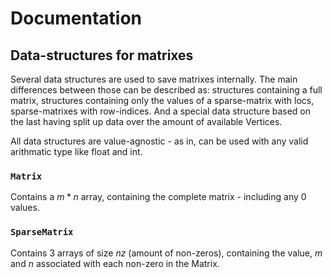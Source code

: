 # Documentation
## Data-structures for matrixes
Several data structures are used to save matrixes internally. The main differences between those can be described as:
structures containing a full matrix, structures containing only the values of a sparse-matrix with locs, sparse-matrixes with row-indices. And a special data structure based on the last having split up data over the amount of available Vertices.

All data structures are value-agnostic - as in, can be used with any valid arithmatic type like float and int.

### `Matrix`
Contains a $m * n$ array, containing the complete matrix - including any 0 values.

### `SparseMatrix`
Contains 3 arrays of size $nz$ (amount of non-zeros), containing the value, $m$ and $n$ associated with each non-zero in the Matrix.

### 